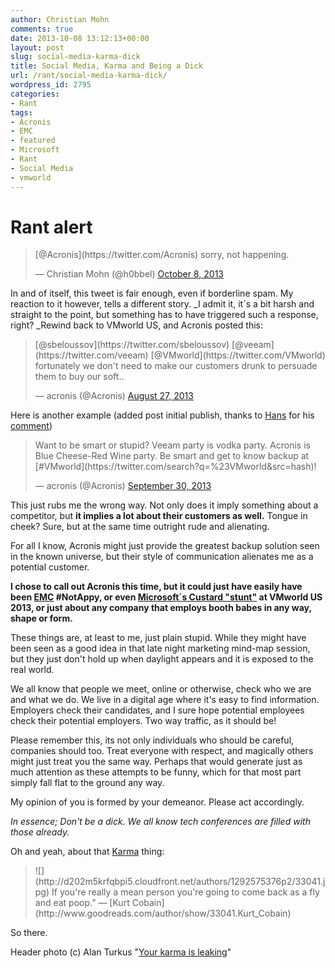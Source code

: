 ```yaml
---
author: Christian Mohn
comments: true
date: 2013-10-08 13:12:13+00:00
layout: post
slug: social-media-karma-dick
title: Social Media, Karma and Being a Dick
url: /rant/social-media-karma-dick/
wordpress_id: 2795
categories:
- Rant
tags:
- Acronis
- EMC
- featured
- Microsoft
- Rant
- Social Media
- vmworld
---
```


# Rant alert




<blockquote>[@Acronis](https://twitter.com/Acronis) sorry, not happening.

— Christian Mohn (@h0bbel) [October 8, 2013](https://twitter.com/h0bbel/statuses/387562111972683776)</blockquote>


In and of itself, this tweet is fair enough, even if borderline spam. My reaction to it however, tells a different story. _I admit it, it´s a bit harsh and straight to the point, but something has to have triggered such a response, right? _Rewind back to VMworld US, and Acronis posted this:


<blockquote>[@sbeloussov](https://twitter.com/sbeloussov) [@veeam](https://twitter.com/veeam) [@VMworld](https://twitter.com/VMworld) fortunately we don't need to make our customers drunk to persuade them to buy our soft..

— acronis (@Acronis) [August 27, 2013](https://twitter.com/Acronis/statuses/372232835345551360)</blockquote>


Here is another example (added post initial publish, thanks to [Hans](https://twitter.com/hansdeleenheer) for his [comment](http://vninja.net/rant/social-media-karma-dick/#comment-12695))


<blockquote>Want to be smart or stupid? Veeam party is vodka party. Acronis is Blue Cheese-Red Wine party. Be smart and get to know backup at [#VMworld](https://twitter.com/search?q=%23VMworld&src=hash)!

— acronis (@Acronis) [September 30, 2013](https://twitter.com/Acronis/statuses/384734446823694336)</blockquote>




This just rubs me the wrong way. Not only does it imply something about a competitor, but **it implies a lot about their customers as well.** Tongue in cheek? Sure, but at the same time outright rude and alienating.

For all I know, Acronis might just provide the greatest backup solution seen in the known universe, but their style of communication alienates me as a potential customer.

**I chose to call out Acronis this time, but it could just have easily have been [EMC](http://itechthereforeiam.com/2013/08/thoughts-on-being-notappy-at-vmworld/) #NotAppy, or even [Microsoft´s Custard "stunt"](http://blogs.technet.com/b/windowsserver/archive/2013/08/28/planes-trucks-and-frozen-custard-the-hyper-v-team-at-vmworld-2013.aspx) at VMworld US 2013, or just about any company that employs booth babes in any way, shape or form.**

These things are, at least to me, just plain stupid. While they might have been seen as a good idea in that late night marketing mind-map session, but they just don't hold up when daylight appears and it is exposed to the real world.

We all know that people we meet, online or otherwise, check who we are and what we do. We live in a digital age where it's easy to find information. Employers check their candidates, and I sure hope potential employees check their potential employers. Two way traffic, as it should be!

Please remember this, its not only individuals who should be careful, companies should too. Treat everyone with respect, and magically others might just treat you the same way. Perhaps that would generate just as much attention as these attempts to be funny, which for that most part simply fall flat to the ground any way.

My opinion of you is formed by your demeanor. Please act accordingly.

_In essence; Don't be a dick. We all know tech conferences are filled with those already._

Oh and yeah, about that [Karma](https://twitter.com/Acronis/status/387568767644868608) thing:


<blockquote>![](http://d202m5krfqbpi5.cloudfront.net/authors/1292575376p2/33041.jpg)
If you're really a mean person you're going to come back as a fly and eat poop.”
― [Kurt Cobain](http://www.goodreads.com/author/show/33041.Kurt_Cobain)</blockquote>


So there.

Header photo (c) Alan Turkus "[Your karma is leaking](http://www.flickr.com/photos/aturkus/288221085/)"

